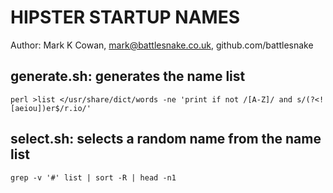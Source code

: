 HIPSTER STARTUP NAMES
=====================

Author: Mark K Cowan, mark@battlesnake.co.uk, github.com/battlesnake

## generate.sh: generates the name list

    perl >list </usr/share/dict/words -ne 'print if not /[A-Z]/ and s/(?<![aeiou])er$/r.io/'

## select.sh: selects a random name from the name list

    grep -v '#' list | sort -R | head -n1
